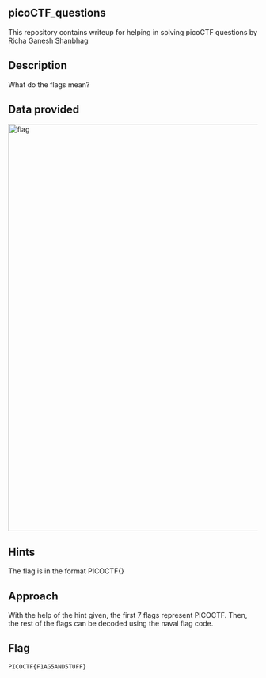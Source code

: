 ## picoCTF_questions
This repository contains writeup for helping in solving picoCTF questions by Richa Ganesh Shanbhag  
## Description
What do the flags mean?  
## Data provided
<img width="821" alt="flag" src="https://github.com/richashanbhag/picoCTF_questions/assets/149705539/9854f006-8b5c-488d-9d37-1207f36e8faa">  

## Hints
The flag is in the format PICOCTF{}  
## Approach
With the help of the hint given, the first 7 flags represent PICOCTF. Then, the rest of the flags can be decoded using the naval flag code. 
## Flag
```
PICOCTF{F1AG5AND5TUFF}
```

